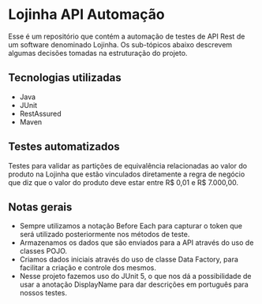 # Lojinha API Automação
Esse é um repositório que contém a automação de testes de API Rest de um software denominado Lojinha. Os sub-tópicos abaixo descrevem algumas decisões tomadas na estruturação do projeto.

## Tecnologias utilizadas

- Java
- JUnit
- RestAssured
- Maven

## Testes automatizados
Testes para validar as partições de equivalência relacionadas ao valor do produto na Lojinha que estão vinculados diretamente a regra de negócio que diz que o valor do produto deve estar entre R$ 0,01 e R$ 7.000,00.

## Notas gerais
- Sempre utilizamos a notação Before Each para capturar o token que será utilizado posteriormente nos métodos de teste.
- Armazenamos os dados que são enviados para a API através do uso de classes POJO.
- Criamos dados iniciais através do uso de classe Data Factory, para facilitar a criação e controle dos mesmos.
- Nesse projeto fazemos uso do JUnit 5, o que nos dá a possibilidade de usar a anotação DisplayName para dar descrições em português para nossos testes.
